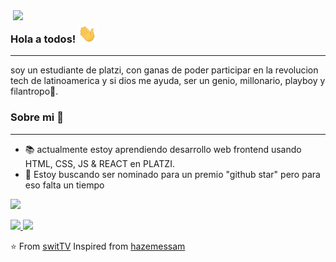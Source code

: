 <img align="right" width="500" src="https://github-readme-stats.vercel.app/api?username=switTV&show_icons=true"/>

### Hola a todos! <img src="https://github.com/ABSphreak/ABSphreak/blob/master/gifs/Hi.gif" width="30px">

<hr>

soy un estudiante de platzi, con ganas de poder participar en la revolucion tech de latinoamerica y si dios me ayuda, ser un genio, millonario, playboy y filantropo🤖.


### Sobre mi 🤠

<hr>

- 📚 actualmente estoy aprendiendo desarrollo web frontend usando HTML, CSS, JS & REACT en PLATZI.
- 👯 Estoy buscando ser nominado para un premio "github star" pero para eso falta un tiempo

<img style="aling='right' " src="https://github-readme-stats.vercel.app/api/top-langs/?username=TamimEhsan)](https://github.com/anuraghazra/github-readme-stats"></img>

<a href="https://github.com/iCharlesZ">
  <img src="https://img.shields.io/github/followers/switTV">
</a>

<a href="https://github.com/iCharlesZ">
   <img src="https://komarev.com/ghpvc/?username=switTV">
</a>


⭐️ From [switTV](https://github.com/hazemessam)
Inspired from [hazemessam](https://github.com/abdelrahmanbayoumi)

